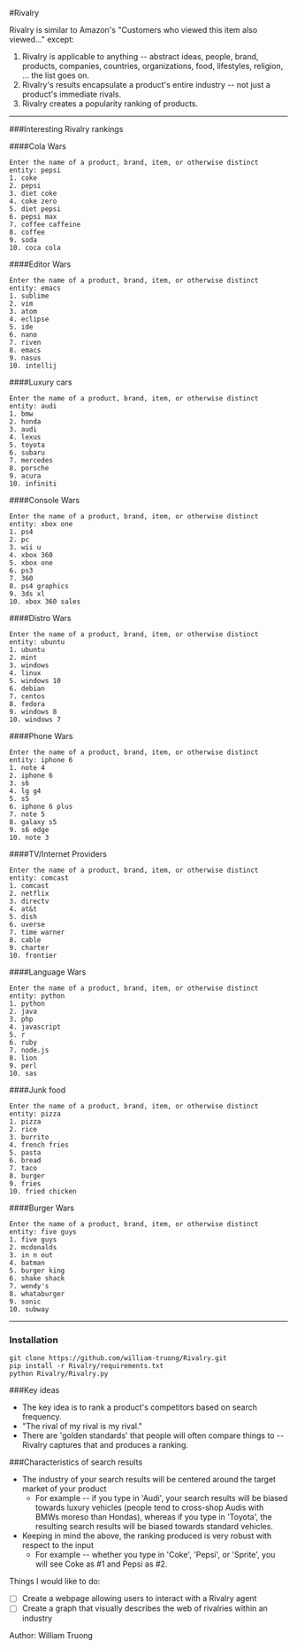 #Rivalry

Rivalry is similar to Amazon's "Customers who viewed this item also viewed..." except:

1. Rivalry is applicable to anything -- abstract ideas, people, brand, products, companies, countries, organizations, food, lifestyles, religion, ... the list goes on.
2. Rivalry's results encapsulate a product's entire industry -- not just a product's immediate rivals.
3. Rivalry creates a popularity ranking of products.

---

###Interesting Rivalry rankings

####Cola Wars
````
Enter the name of a product, brand, item, or otherwise distinct entity: pepsi
1. coke
2. pepsi
3. diet coke
4. coke zero
5. diet pepsi
6. pepsi max
7. coffee caffeine
8. coffee
9. soda
10. coca cola
````

####Editor Wars
````
Enter the name of a product, brand, item, or otherwise distinct entity: emacs
1. sublime
2. vim
3. atom
4. eclipse
5. ide
6. nano
7. riven
8. emacs
9. nasus
10. intellij
````

####Luxury cars
````
Enter the name of a product, brand, item, or otherwise distinct entity: audi
1. bmw
2. honda
3. audi
4. lexus
5. toyota
6. subaru
7. mercedes
8. porsche
9. acura
10. infiniti
````

####Console Wars
````
Enter the name of a product, brand, item, or otherwise distinct entity: xbox one
1. ps4
2. pc
3. wii u
4. xbox 360
5. xbox one
6. ps3
7. 360
8. ps4 graphics
9. 3ds xl
10. xbox 360 sales
````

####Distro Wars
````
Enter the name of a product, brand, item, or otherwise distinct entity: ubuntu
1. ubuntu
2. mint
3. windows
4. linux
5. windows 10
6. debian
7. centos
8. fedora
9. windows 8
10. windows 7
````

####Phone Wars
````
Enter the name of a product, brand, item, or otherwise distinct entity: iphone 6
1. note 4
2. iphone 6
3. s6
4. lg g4
5. s5
6. iphone 6 plus
7. note 5
8. galaxy s5
9. s6 edge
10. note 3
````

####TV/Internet Providers
````
Enter the name of a product, brand, item, or otherwise distinct entity: comcast
1. comcast
2. netflix
3. directv
4. at&t
5. dish
6. uverse
7. time warner
8. cable
9. charter
10. frontier
````

####Language Wars
````
Enter the name of a product, brand, item, or otherwise distinct entity: python
1. python
2. java
3. php
4. javascript
5. r
6. ruby
7. node.js
8. lion
9. perl
10. sas
````

####Junk food
````
Enter the name of a product, brand, item, or otherwise distinct entity: pizza
1. pizza
2. rice
3. burrito
4. french fries
5. pasta
6. bread
7. taco
8. burger
9. fries
10. fried chicken
````

####Burger Wars
````
Enter the name of a product, brand, item, or otherwise distinct entity: five guys
1. five guys
2. mcdonalds
3. in n out
4. batman
5. burger king
6. shake shack
7. wendy's
8. whataburger
9. sonic
10. subway
````

---

### Installation

```
git clone https://github.com/william-truong/Rivalry.git
pip install -r Rivalry/requirements.txt
python Rivalry/Rivalry.py
```

###Key ideas
* The key idea is to rank a product's competitors based on search frequency.
* "The rival of my rival is my rival."
* There are 'golden standards' that people will often compare things to -- Rivalry captures that and produces a ranking.

###Characteristics of search results
* The industry of your search results will be centered around the target market of your product
    - For example -- if you type in 'Audi', your search results will be biased towards luxury vehicles (people tend to cross-shop Audis with BMWs moreso than Hondas), whereas if you type in 'Toyota', the resulting search results will be biased towards standard vehicles.
* Keeping in mind the above, the ranking produced is very robust with respect to the input
    - For example -- whether you type in 'Coke', 'Pepsi', or 'Sprite', you will see Coke as #1 and Pepsi as #2.


Things I would like to do:
- [ ] Create a webpage allowing users to interact with a Rivalry agent
- [ ] Create a graph that visually describes the web of rivalries within an industry

Author: William Truong